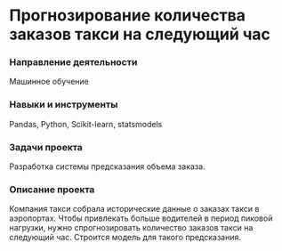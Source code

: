 # Прогнозирование количества заказов такси на следующий час

### Направление деятельности

Машинное обучение

### Навыки и инструменты

Pandas, Python, Scikit-learn, statsmodels

### Задачи проекта

Разработка системы предсказания объема заказа.

### Описание проекта

Компания такси собрала исторические данные о заказах такси в аэропортах. Чтобы привлекать больше водителей в период пиковой нагрузки, нужно спрогнозировать количество заказов такси на следующий час. Строится модель для такого предсказания.
